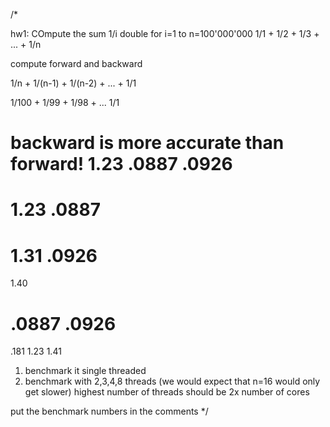 /*

hw1: COmpute the sum 1/i double
for i=1 to n=100'000'000
1/1 + 1/2 + 1/3 + ... + 1/n

compute forward and backward

1/n + 1/(n-1) + 1/(n-2) + ... + 1/1

1/100 + 1/99 + 1/98 + ... 1/1


backward is more accurate than forward!
1.23
 .0887
 .0926
======

1.23
 .0887
======
1.31
 .0926
====
1.40

 .0887
 .0926
======
  .181
 1.23
 1.41


1. benchmark it single threaded 
2. benchmark with 2,3,4,8 threads (we would expect that n=16 would only get slower)
highest number of threads should be 2x number of cores


put the benchmark numbers in the comments
*/
